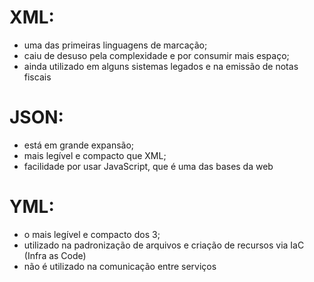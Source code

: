 # XML:
 - uma das primeiras linguagens de marcação;
 - caiu de desuso pela complexidade e por consumir mais espaço;
 - ainda utilizado em alguns sistemas legados e na emissão de notas fiscais

# JSON:
 - está em grande expansão;
 - mais legível e compacto que XML;
 - facilidade por usar JavaScript, que é uma das bases da web

# YML:
 - o mais legível e compacto dos 3;
 - utilizado na padronização de arquivos e criação de recursos via IaC (Infra as Code)
 - não é utilizado na comunicação entre serviços
